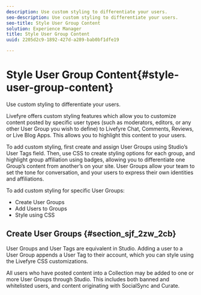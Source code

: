 ```yaml
---
description: Use custom styling to differentiate your users.
seo-description: Use custom styling to differentiate your users.
seo-title: Style User Group Content
solution: Experience Manager
title: Style User Group Content
uuid: 2205d2c9-1892-427d-a289-bab0bf1dfe19

---
```


# Style User Group Content{#style-user-group-content}

Use custom styling to differentiate your users.

Livefyre offers custom styling features which allow you to customize content posted by specific user types (such as moderators, editors, or any other User Group you wish to define) to Livefyre Chat, Comments, Reviews, or Live Blog Apps. This allows you to highlight this content to your users.

To add custom styling, first create and assign User Groups using Studio’s User Tags field. Then, use CSS to create styling options for each group, and highlight group affiliation using badges, allowing you to differentiate one Group’s content from another’s on your site. User Groups allow your team to set the tone for conversation, and your users to express their own identities and affiliations.

To add custom styling for specific User Groups:

* Create User Groups
* Add Users to Groups
* Style using CSS

## Create User Groups {#section_sjf_2zw_2cb}

User Groups and User Tags are equivalent in Studio. Adding a user to a User Group appends a User Tag to their account, which you can style using the Livefyre CSS customizations.

All users who have posted content into a Collection may be added to one or more User Groups through Studio. This includes both banned and whitelisted users, and content originating with SocialSync and Curate.
